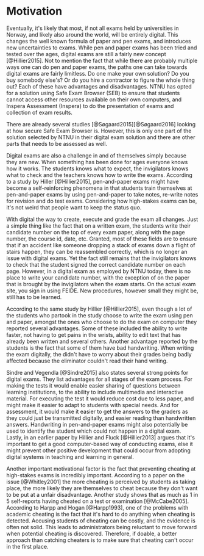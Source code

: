 # Motivation
Eventually, it's likely that most, if not all exams held by universities in
Norway, and likely also around the world, will be entirely digital. This changes
the well known formula of paper and pen exams, and introduces new uncertainties
to exams. While pen and paper exams has been tried and tested over the ages,
digital exams are still a fairly new concept [@Hillier2015]. Not to mention the
fact that while there are probably multiple ways one can do pen and paper exams,
the paths one can take towards digital exams are fairly limitless. Do one make
your own solution? Do you buy somebody else's? Or do you hire a contractor to
figure the whole thing out? Each of these have advantages and disadvantages.
NTNU has opted for a solution using Safe Exam Browser (SEB) to ensure that
students cannot access other resources available on their own computers, and
Inspera Assessment (Inspera) to do the presentation of exams and collection of
exam results.

There are already several studies [@Søgaard2015][@Søgaard2016] looking at how
secure Safe Exam Browser is. However, this is only one part of the solution
selected by NTNU in their digital exam solution and there are other parts that
needs to be assessed as well.

Digital exams are also a challenge in and of themselves simply because they are
new. When something has been done for ages everyone knows how it works. The
students knows what to expect, the invigilators knows what to check and the
teachers knows how to write the exams. According to a study by Hiller
[@Hillier2015], pen-and-paper exams might have become a self-reinforcing
phenomena in that students train themselves at pen-and-paper exams by using
pen-and-paper to take notes, re-write notes for revision and do test exams.
Considering how high-stakes exams can be, it's not weird that people want to
keep the status quo.

With digital the way to create, execute and grade the exam all changes. Just a
simple thing like the fact that on a written exam, the students write their
candidate number on the top of every exam paper, along with the page number, the
course id, date, etc. Granted, most of these fields are to ensure that if an
accident like someone dropping a stack of exams down a flight of stairs happen,
they can be reassembled correctly, which is no longer an issue with digital
exams. Yet the fact still remains that the invigilators knows to check that the
student signed the correct candidate number on each page. However, in a digital
exam as employed by NTNU today, there is no place to write your candidate
number, with the exception of on the paper that is brought by the invigilators
when the exam starts. On the actual exam site, you sign in using FEIDE. New
procedures, however small they might be, still has to be learned.

According to the same study by Hillier [@Hillier2015], even though a lot of the
students who partook in the study choose to write the exam using pen and paper,
amongst the ones who choose to do the exam on computer they reported several
advantages. Some of these included the ability to write faster, not having to
get pains in the wrists, ability to edit text that has already been written and
several others. Another advantage reported by the students is the fact that some
of them have bad handwriting. When writing the exam digitally, the didn't have
to worry about their grades being badly affected because the eliminator couldn't
read their hand writing.

Sindre and Vegendla [@Sindre2015] also states several strong points for digital
exams. They list advantages for all stages of the exam process. For making the
tests it would enable easier sharing of questions between learning institutions,
to the ability to include multimedia and interactive material. For executing the
test it would reduce cost due to less paper, and might make it easier to adapt
to students with special needs. And for assessment, it would make it easier to
get the answers to the graders as they could just be transmitted digitally, and
easier reading than handwritten answers. Handwriting in pen-and-paper exams
might also potentially be used to identify the student which could not happen in
a digital exam. Lastly, in an earlier paper by Hillier and Fluck [@Hillier2013]
argues that it's important to get a good computer-based way of conducting exams,
else it might prevent other positive development that could occur from adopting
digital systems in teaching and learning in general.

Another important motivational factor is the fact that preventing cheating at
high-stakes exams is incredibly important. According to a paper on the issue
[@Whitley2001] the more cheating is perceived by students as taking place, the
more likely they are themselves to cheat because they don't want to be put at
a unfair disadvantage. Another study shows that as much as 1 in 5 self-reports
having cheated on a test or examination [@McCabe2005]. According to Harpp and
Hogan [@Harpp1993], one of the problems with academic cheating is the fact that
it's hard to do anything when cheating is detected. Accusing students of
cheating can be costly, and the evidence is often not solid. This leads to
administrators being reluctant to move forward when potential cheating is
discovered. Therefore, if doable, a better approach than catching cheaters is
to make sure that cheating can't occur in the first place.
